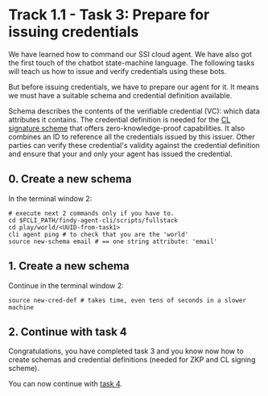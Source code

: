 # Track 1.1 - Task 3: Prepare for issuing credentials

We have learned how to command our SSI cloud agent. We have also got the first
touch of the chatbot state-machine language. The following tasks will teach us
how to issue and verify credentials using these bots.

But before issuing credentials, we have to prepare our agent for it. It means we
must have a suitable schema and credential definition available.

Schema describes the contents of the verifiable credential (VC): which data
attributes it contains. The credential definition is needed for the [CL signature scheme](https://asecuritysite.com/encryption/cl)
that offers zero-knowledge-proof capabilities. It also combines an ID to
reference all the credentials issued by this issuer. Other parties can verify
these credential's validity against the credential definition and ensure that 
your and only your agent has issued the credential.

## 0. Create a new schema

In the terminal window 2:
```shell
# execute next 2 commands only if you have to.
cd $FCLI_PATH/findy-agent-cli/scripts/fullstack
cd play/world/<UUID-from-task1>
cli agent ping # to check that you are the 'world'
source new-schema email # == one string attribute: 'email'
```

## 1. Create a new schema

Continue in the terminal window 2:
```shell
source new-cred-def # takes time, even tens of seconds in a slower machine
```

## 2. Continue with task 4

Congratulations, you have completed task 3 and you know now how to create schemas
and credential definitions (needed for ZKP and CL signing scheme).

You can now continue with [task 4](../task4/README.md).
